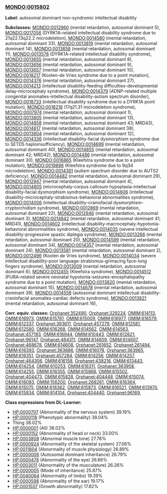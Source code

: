 
### [MONDO:0015802](http://purl.obolibrary.org/obo/MONDO_0015802)
**Label:** autosomal dominant non-syndromic intellectual disability

**Subclasses:** [MONDO:0012960](http://purl.obolibrary.org/obo/MONDO_0012960) (mental retardation, autosomal dominant 5), [MONDO:0017056](http://purl.obolibrary.org/obo/MONDO_0017056) (DYRK1A-related intellectual disability syndrome due to 21q22.13q22.2 microdeletion), [MONDO:0014580](http://purl.obolibrary.org/obo/MONDO_0014580) (mental retardation, autosomal dominant 33), [MONDO:0013819](http://purl.obolibrary.org/obo/MONDO_0013819) (mental retardation, autosomal dominant 14), [MONDO:0013658](http://purl.obolibrary.org/obo/MONDO_0013658) (mental retardation, autosomal dominant 11), [MONDO:0013578](http://purl.obolibrary.org/obo/MONDO_0013578) (DYRK1A-related intellectual disability syndrome), [MONDO:0013655](http://purl.obolibrary.org/obo/MONDO_0013655) (mental retardation, autosomal dominant 8), [MONDO:0013656](http://purl.obolibrary.org/obo/MONDO_0013656) (mental retardation, autosomal dominant 9), [MONDO:0013657](http://purl.obolibrary.org/obo/MONDO_0013657) (mental retardation, autosomal dominant 10), [MONDO:0018217](http://purl.obolibrary.org/obo/MONDO_0018217) (Koolen-de Vries syndrome due to a point mutation), [MONDO:0014376](http://purl.obolibrary.org/obo/MONDO_0014376) (mental retardation, autosomal dominant 27), [MONDO:0014213](http://purl.obolibrary.org/obo/MONDO_0014213) (intellectual disability-feeding difficulties-developmental delay-microcephaly syndrome), [MONDO:0014379](http://purl.obolibrary.org/obo/MONDO_0014379) (ADNP-related multiple congenital anomalies-intellectual disability-autism spectrum disorder), [MONDO:0018733](http://purl.obolibrary.org/obo/MONDO_0018733) (intellectual disability syndrome due to a DYRK1A point mutation), [MONDO:0018216](http://purl.obolibrary.org/obo/MONDO_0018216) (17q21.31 microdeletion syndrome), [MONDO:0007974](http://purl.obolibrary.org/obo/MONDO_0007974) (mental retardation, autosomal dominant 1), [MONDO:0013805](http://purl.obolibrary.org/obo/MONDO_0013805) (mental retardation, autosomal dominant 13), [MONDO:0014858](http://purl.obolibrary.org/obo/MONDO_0014858) (mental retardation, autosomal dominant 43; MRD43), [MONDO:0014617](http://purl.obolibrary.org/obo/MONDO_0014617) (mental retardation, autosomal dominant 38), [MONDO:0013804](http://purl.obolibrary.org/obo/MONDO_0013804) (mental retardation, autosomal dominant 12), [MONDO:0014336](http://purl.obolibrary.org/obo/MONDO_0014336) (intellectual disability-facial dysmorphism syndrome due to SETD5 haploinsufficiency), [MONDO:0014699](http://purl.obolibrary.org/obo/MONDO_0014699) (mental retardation, autosomal dominant 40), [MONDO:0014855](http://purl.obolibrary.org/obo/MONDO_0014855) (mental retardation, autosomal dominant 42; MRD42), [MONDO:0014486](http://purl.obolibrary.org/obo/MONDO_0014486) (mental retardation, autosomal dominant 30), [MONDO:0016865](http://purl.obolibrary.org/obo/MONDO_0016865) (Kleefstra syndrome due to a point mutation), [MONDO:0019896](http://purl.obolibrary.org/obo/MONDO_0019896) (Kleefstra syndrome due to 9q34 microdeletion), [MONDO:0014361](http://purl.obolibrary.org/obo/MONDO_0014361) (autism spectrum disorder due to AUTS2 deficiency), [MONDO:0014482](http://purl.obolibrary.org/obo/MONDO_0014482) (mental retardation, autosomal dominant 29), [MONDO:0012947](http://purl.obolibrary.org/obo/MONDO_0012947) (mental retardation, autosomal dominant 4), [MONDO:0014605](http://purl.obolibrary.org/obo/MONDO_0014605) (microcephaly-corpus callosum hypoplasia-intellectual disability-facial dysmorphism syndrome), [MONDO:0014606](http://purl.obolibrary.org/obo/MONDO_0014606) (intellectual disability-microcephaly-strabismus-behavioral abnormalities syndrome), [MONDO:0014006](http://purl.obolibrary.org/obo/MONDO_0014006) (intellectual disability-craniofacial dysmorphism-cryptorchidism syndrome), [MONDO:0012869](http://purl.obolibrary.org/obo/MONDO_0012869) (mental retardation, autosomal dominant 22), [MONDO:0012946](http://purl.obolibrary.org/obo/MONDO_0012946) (mental retardation, autosomal dominant 3), [MONDO:0014842](http://purl.obolibrary.org/obo/MONDO_0014842) (mental retardation, autosomal dominant 41; MRD41), [MONDO:0014602](http://purl.obolibrary.org/obo/MONDO_0014602) (intellectual disability-macrocephaly-hypotonia-behavioral abnormalities syndrome), [MONDO:0014035](http://purl.obolibrary.org/obo/MONDO_0014035) (severe intellectual disability-progressive spastic diplegia syndrome), [MONDO:0013266](http://purl.obolibrary.org/obo/MONDO_0013266) (mental retardation, autosomal dominant 20), [MONDO:0014599](http://purl.obolibrary.org/obo/MONDO_0014599) (mental retardation, autosomal dominant 34), [MONDO:0014357](http://purl.obolibrary.org/obo/MONDO_0014357) (mental retardation, autosomal dominant 24), [MONDO:0013581](http://purl.obolibrary.org/obo/MONDO_0013581) (mental retardation, autosomal dominant 2), [MONDO:0012496](http://purl.obolibrary.org/obo/MONDO_0012496) (Koolen de Vries syndrome), [MONDO:0014034](http://purl.obolibrary.org/obo/MONDO_0014034) (severe intellectual disability-poor language-strabismus-grimacing face-long fingers syndrome), [MONDO:0013509](http://purl.obolibrary.org/obo/MONDO_0013509) (mental retardation, autosomal dominant 6), [MONDO:0012455](http://purl.obolibrary.org/obo/MONDO_0012455) (Kleefstra syndrome), [MONDO:0014512](http://purl.obolibrary.org/obo/MONDO_0014512) (PURA-related severe neonatal hypotonia-seizures-encephalopathy syndrome due to a point mutation), [MONDO:0013820](http://purl.obolibrary.org/obo/MONDO_0013820) (mental retardation, autosomal dominant 15), [MONDO:0014678](http://purl.obolibrary.org/obo/MONDO_0014678) (mental retardation, autosomal dominant 39), [MONDO:0014558](http://purl.obolibrary.org/obo/MONDO_0014558) (autosomal dominant intellectual disability-craniofacial anomalies-cardiac defects syndrome), [MONDO:0013821](http://purl.obolibrary.org/obo/MONDO_0013821) (mental retardation, autosomal dominant 16), 

**Corr. equiv. classes:** [Orphanet:352490](http://www.orpha.net/ORDO/Orphanet_352490), [Orphanet:329224](http://www.orpha.net/ORDO/Orphanet_329224), [OMIM:614113](http://purl.obolibrary.org/obo/OMIM_614113), [OMIM:616973](http://purl.obolibrary.org/obo/OMIM_616973), [OMIM:615761](http://purl.obolibrary.org/obo/OMIM_615761), [OMIM:615009](http://purl.obolibrary.org/obo/OMIM_615009), [OMIM:616977](http://purl.obolibrary.org/obo/OMIM_616977), [OMIM:616579](http://purl.obolibrary.org/obo/OMIM_616579), [OMIM:612337](http://purl.obolibrary.org/obo/OMIM_612337), [Orphanet:363611](http://www.orpha.net/ORDO/Orphanet_363611), [Orphanet:457279](http://www.orpha.net/ORDO/Orphanet_457279), [OMIM:612581](http://purl.obolibrary.org/obo/OMIM_612581), [OMIM:612580](http://purl.obolibrary.org/obo/OMIM_612580), [OMIM:616268](http://purl.obolibrary.org/obo/OMIM_616268), [OMIM:614562](http://purl.obolibrary.org/obo/OMIM_614562), [OMIM:614563](http://purl.obolibrary.org/obo/OMIM_614563), [Orphanet:457193](http://www.orpha.net/ORDO/Orphanet_457193), [OMIM:616944](http://purl.obolibrary.org/obo/OMIM_616944), [OMIM:610443](http://purl.obolibrary.org/obo/OMIM_610443), [OMIM:612621](http://purl.obolibrary.org/obo/OMIM_612621), [Orphanet:96147](http://www.orpha.net/ORDO/Orphanet_96147), [Orphanet:464311](http://www.orpha.net/ORDO/Orphanet_464311), [OMIM:614609](http://purl.obolibrary.org/obo/OMIM_614609), [OMIM:614607](http://purl.obolibrary.org/obo/OMIM_614607), [Orphanet:468678](http://www.orpha.net/ORDO/Orphanet_468678), [OMIM:614608](http://purl.obolibrary.org/obo/OMIM_614608), [Orphanet:261652](http://www.orpha.net/ORDO/Orphanet_261652), [Orphanet:261494](http://www.orpha.net/ORDO/Orphanet_261494), [OMIM:616393](http://purl.obolibrary.org/obo/OMIM_616393), [Orphanet:363686](http://www.orpha.net/ORDO/Orphanet_363686), [OMIM:616078](http://purl.obolibrary.org/obo/OMIM_616078), [Orphanet:363965](http://www.orpha.net/ORDO/Orphanet_363965), [OMIM:616351](http://purl.obolibrary.org/obo/OMIM_616351), [Orphanet:457284](http://www.orpha.net/ORDO/Orphanet_457284), [OMIM:614256](http://purl.obolibrary.org/obo/OMIM_614256), [OMIM:614257](http://purl.obolibrary.org/obo/OMIM_614257), [Orphanet:464306](http://www.orpha.net/ORDO/Orphanet_464306), [OMIM:616158](http://purl.obolibrary.org/obo/OMIM_616158), [Orphanet:438216](http://www.orpha.net/ORDO/Orphanet_438216), [OMIM:613443](http://purl.obolibrary.org/obo/OMIM_613443), [OMIM:614254](http://purl.obolibrary.org/obo/OMIM_614254), [OMIM:610253](http://purl.obolibrary.org/obo/OMIM_610253), [OMIM:616311](http://purl.obolibrary.org/obo/OMIM_616311), [Orphanet:363958](http://www.orpha.net/ORDO/Orphanet_363958), [OMIM:614255](http://purl.obolibrary.org/obo/OMIM_614255), [OMIM:616355](http://purl.obolibrary.org/obo/OMIM_616355), [OMIM:615866](http://purl.obolibrary.org/obo/OMIM_615866), [OMIM:615502](http://purl.obolibrary.org/obo/OMIM_615502), [Orphanet:404473](http://www.orpha.net/ORDO/Orphanet_404473), [OMIM:615828](http://purl.obolibrary.org/obo/OMIM_615828), [Orphanet:404448](http://www.orpha.net/ORDO/Orphanet_404448), [OMIM:615074](http://purl.obolibrary.org/obo/OMIM_615074), [OMIM:616083](http://purl.obolibrary.org/obo/OMIM_616083), [OMIM:156200](http://purl.obolibrary.org/obo/OMIM_156200), [Orphanet:268261](http://www.orpha.net/ORDO/Orphanet_268261), [OMIM:616364](http://purl.obolibrary.org/obo/OMIM_616364), [OMIM:615075](http://purl.obolibrary.org/obo/OMIM_615075), [OMIM:616362](http://purl.obolibrary.org/obo/OMIM_616362), [OMIM:615873](http://purl.obolibrary.org/obo/OMIM_615873), [OMIM:616521](http://purl.obolibrary.org/obo/OMIM_616521), [OMIM:613970](http://purl.obolibrary.org/obo/OMIM_613970), [OMIM:615834](http://purl.obolibrary.org/obo/OMIM_615834), [OMIM:614104](http://purl.obolibrary.org/obo/OMIM_614104), [Orphanet:404440](http://www.orpha.net/ORDO/Orphanet_404440), [Orphanet:96169](http://www.orpha.net/ORDO/Orphanet_96169), 

**Class expressions from DL-Learner:**

- [HP:0000707](http://purl.obolibrary.org/obo/HP_0000707) (Abnormality of the nervous system) 39.19%
- [HP:0000118](http://purl.obolibrary.org/obo/HP_0000118) (Phenotypic abnormality) 38.04%
- Thing 38.02%
- [HP:0000001](http://purl.obolibrary.org/obo/HP_0000001) (All) 38.02%
- [HP:0000152](http://purl.obolibrary.org/obo/HP_0000152) (Abnormality of head or neck) 33.00%
- [HP:0003808](http://purl.obolibrary.org/obo/HP_0003808) (Abnormal muscle tone) 27.76%
- [HP:0000924](http://purl.obolibrary.org/obo/HP_0000924) (Abnormality of the skeletal system) 27.06%
- [HP:0011804](http://purl.obolibrary.org/obo/HP_0011804) (Abnormality of muscle physiology) 26.89%
- [HP:0000006](http://purl.obolibrary.org/obo/HP_0000006) (Autosomal dominant inheritance) 26.79%
- [HP:0000478](http://purl.obolibrary.org/obo/HP_0000478) (Abnormality of the eye) 26.66%
- [HP:0003011](http://purl.obolibrary.org/obo/HP_0003011) (Abnormality of the musculature) 26.26%
- [HP:0000005](http://purl.obolibrary.org/obo/HP_0000005) (Mode of inheritance) 25.87%
- [HP:0040064](http://purl.obolibrary.org/obo/HP_0040064) (Abnormality of limbs) 19.39%
- [HP:0000598](http://purl.obolibrary.org/obo/HP_0000598) (Abnormality of the ear) 19.17%
- [HP:0001507](http://purl.obolibrary.org/obo/HP_0001507) (Growth abnormality) 17.82%


